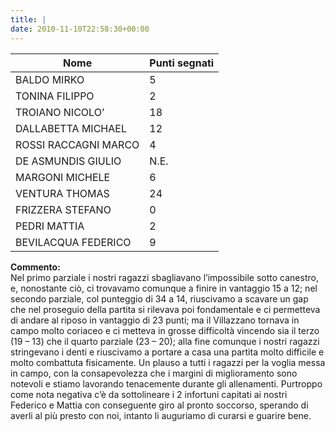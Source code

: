 ```yaml
---
title: |
date: 2010-11-10T22:58:30+00:00
---
```

| **Nome** | **Punti segnati** |
| -------- | ----------------- |
| BALDO MIRKO | 5 |
| TONINA FILIPPO | 2 |
| TROIANO NICOLO’ | 18 |
| DALLABETTA MICHAEL | 12 |
| ROSSI RACCAGNI MARCO | 4 |
| DE ASMUNDIS GIULIO | N.E. |
| MARGONI MICHELE | 6 |
| VENTURA THOMAS | 24 |
| FRIZZERA STEFANO | 0 |
| PEDRI MATTIA | 2 |
| BEVILACQUA FEDERICO | 9 |

**Commento:**  
Nel primo parziale i nostri ragazzi sbagliavano l’impossibile sotto canestro, e, nonostante ciò, ci trovavamo comunque a finire in vantaggio 15 a 12; nel secondo parziale, col punteggio di 34 a 14, riuscivamo a scavare un gap che nel proseguio della partita si rilevava poi fondamentale e ci permetteva di andare al riposo in vantaggio di 23 punti; ma il Villazzano tornava in campo molto coriaceo e ci metteva in grosse difficoltà vincendo sia il terzo (19 – 13) che il quarto parziale (23 – 20); alla fine comunque i nostri ragazzi stringevano i denti e riuscivamo a portare a casa una partita molto difficile e molto combattuta fisicamente. Un plauso a tutti i ragazzi per la voglia messa in campo, con la consapevolezza che i margini di miglioramento sono notevoli e stiamo lavorando tenacemente durante gli allenamenti. Purtroppo come nota negativa c’è da sottolineare i 2 infortuni capitati ai nostri Federico e Mattia con conseguente giro al pronto soccorso, sperando di averli al più presto con noi, intanto li auguriamo di curarsi e guarire bene.
